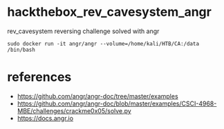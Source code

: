 # hackthebox_rev_cavesystem_angr
rev_cavesystem reversing challenge solved with angr


```
sudo docker run -it angr/angr --volume=/home/kali/HTB/CA:/data /bin/bash
```


# references 
- https://github.com/angr/angr-doc/tree/master/examples
- https://github.com/angr/angr-doc/blob/master/examples/CSCI-4968-MBE/challenges/crackme0x05/solve.py
- https://docs.angr.io
